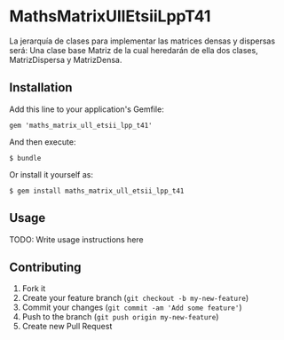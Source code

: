# MathsMatrixUllEtsiiLppT41

La jerarquía de clases para implementar las matrices densas y dispersas será:
Una clase base Matriz de la cual heredarán de ella dos clases, MatrizDispersa y MatrizDensa. 

## Installation

Add this line to your application's Gemfile:

    gem 'maths_matrix_ull_etsii_lpp_t41'

And then execute:

    $ bundle

Or install it yourself as:

    $ gem install maths_matrix_ull_etsii_lpp_t41

## Usage

TODO: Write usage instructions here

## Contributing

1. Fork it
2. Create your feature branch (`git checkout -b my-new-feature`)
3. Commit your changes (`git commit -am 'Add some feature'`)
4. Push to the branch (`git push origin my-new-feature`)
5. Create new Pull Request
